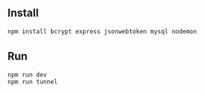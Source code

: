 ## Install
```bash
npm install bcrypt express jsonwebtoken mysql nodemon
```

## Run
```bash
npm run dev
npm run tunnel
```